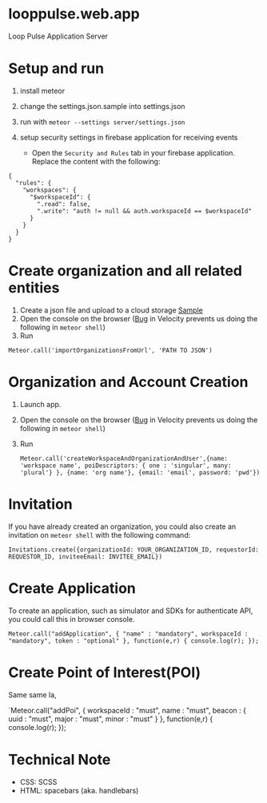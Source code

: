 looppulse.web.app
=================

Loop Pulse Application Server

Setup and run
=================

1. install meteor
2. change the settings.json.sample into settings.json
3. run with `meteor --settings server/settings.json`
4. setup security settings in firebase application for receiving events

   - Open the `Security and Rules` tab in your firebase application. Replace the content with the following:
  ```
  {
    "rules": {
      "workspaces": {
        "$workspaceId": {
          ".read": false,
          ".write": "auth != null && auth.workspaceId == $workspaceId"
        }
      }
    }
  }
  ```

Create organization and all related entities
============================================
1. Create a json file and upload to a cloud storage [Sample](https://s3-ap-southeast-1.amazonaws.com/looppulse-app-dev/testing.json)
2. Open the console on the browser ([Bug](https://github.com/meteor-velocity/velocity/issues/227) in Velocity prevents us doing the following in `meteor shell`)
3. Run

  `Meteor.call('importOrganizationsFromUrl', 'PATH TO JSON')`

Organization and Account Creation
======================================

1. Launch app.
2. Open the console on the browser ([Bug](https://github.com/meteor-velocity/velocity/issues/227) in Velocity prevents us doing the following in `meteor shell`)
3. Run

   `Meteor.call('createWorkspaceAndOrganizationAndUser',{name: 'workspace name', poiDescriptors: { one : 'singular', many: 'plural'} }, {name: 'org name'}, {email: 'email', password: 'pwd'})`

Invitation
==========

 If you have already created an organization, you could also create an invitation on `meteor shell` with the following command:

  `Invitations.create({organizationId: YOUR_ORGANIZATION_ID, requestorId: REQUESTOR_ID, inviteeEmail: INVITEE_EMAIL})`

Create Application
==================

 To create an application, such as simulator and SDKs for authenticate API, you could call this in browser console.

 `Meteor.call("addApplication", { "name" : "mandatory", workspaceId : "mandatory", token : "optional" }, function(e,r) { console.log(r); });`

Create Point of Interest(POI)
==================

 Same same la,

 `Meteor.call("addPoi",
   { workspaceId : "must",
                    name : "must",
                    beacon : { uuid : "must", major : "must", minor : "must" }
                  }, function(e,r) { console.log(r); });

Technical Note
=================

- CSS: SCSS
- HTML: spacebars (aka. handlebars)
